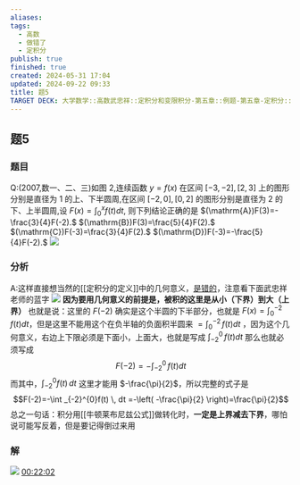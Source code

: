 ```yaml
---
aliases: 
tags:
  - 高数
  - 做错了
  - 定积分
publish: true
finished: true
created: 2024-05-31 17:04
updated: 2024-09-22 09:33
title: 题5
TARGET DECK: 大学数学::高数武忠祥::定积分和变限积分-第五章::例题-第五章-定积分::题5
---
```

## 题5
### 题目
Q:(2007,数一、二、三)如图 2,连续函数 $y=f(x)$ 在区间 $[-3,-2],[2,3]$ 上的图形分别是直径为 1 的上、下半圆周,在区间 $[-2,0],[0,2]$ 的图形分别是直径为 2 的下、上半圆周,设 $F(x)=\int_0^xf(t)dt,$ 则下列结论正确的是
$(\mathrm{A})F(3)=-\frac{3}{4}F(-2).$
$(\mathrm{B})F(3)=\frac{5}{4}F(2).$ 
$(\mathrm{C})F(-3)=\frac{3}{4}F(2).$ 
$(\mathrm{D})F(-3)=-\frac{5}{4}F(-2).$ 
![](https://img.hwenyi.live/202410290156964.webp)
### 分析
A:这样直接想当然的[[定积分的定义]]中的几何意义，[是错的](https://youtu.be/iNLpdUiZ6gM?list=PLH_SiDrNHIUSMXnfNVzGydNZi1hVduhUb&t=1358)，注意看下面武忠祥老师的蓝字
![](https://img.hwenyi.live/202402291954712.webp)
**因为要用几何意义的前提是，被积的这里是从小（下界）到大（上界）**
也就是说：这里的 $F(-2)$ 确实是这个半圆的下半部分，也就是 $F(x)=\int _{0}^{-2} \,f(t) dt$，但是这里不能用这个在负半轴的负面积半圆来 $=\int _{0}^{-2} \,f(t) dt$ ，因为这个几何意义，右边上下限必须是下面小，上面大，也就是写成 $\int _{-2}^{0} \,f(t) dt$ 
那么也就必须写成 
$$F(-2)=-\int _{-2}^{0} \, f(t)dt $$
而其中，$\int _{-2}^{0}f(t) \, dt$ 这里才能用 $-\frac{\pi}{2}$，所以完整的式子是
$$F(-2)=-\int _{-2}^{0}f(t) \, dt =-\left( -\frac{\pi}{2} \right)=\frac{\pi}{2}$$
总之一句话：积分用[[牛顿莱布尼兹公式]]做转化时，**一定是上界减去下界**，哪怕说可能写反着，但是要记得倒过来用
### 解
![](https://img.hwenyi.live/202402292014518.webp)
[00:22:02](https://youtu.be/iNLpdUiZ6gM?list=PLH_SiDrNHIUSMXnfNVzGydNZi1hVduhUb&t=1411) 
<!--ID: 1726998011998-->

